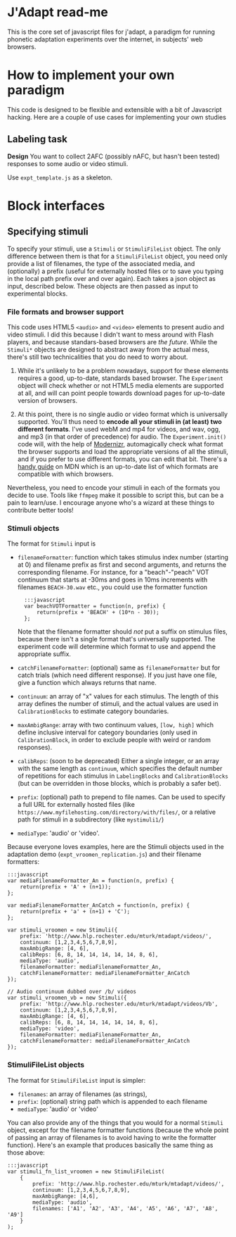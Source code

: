 # J'Adapt read-me

This is the core set of javascript files for j'adapt, a paradigm for running phonetic adaptation experiments over the internet, in subjects' web browsers.

# How to implement your own paradigm

This code is designed to be flexible and extensible with a bit of Javascript hacking.  Here are a couple of use cases for implementing your own studies

## Labeling task 

**Design** You want to collect 2AFC (possibly nAFC, but hasn't been tested) responses to some audio or video stimuli.

Use `expt_template.js` as a skeleton.  

# Block interfaces

## Specifying stimuli

To specify your stimuli, use a `Stimuli` or `StimuliFileList` object.  The only difference between them is that for a `StimuliFileList` object, you need only provide a list of filenames, the type of the associated media, and (optionally) a prefix (useful for externally hosted files or to save you typing in the local path prefix over and over again).  Each takes a json object as input, described below.  These objects are then passed as input to experimental blocks.

### File formats and browser support

This code uses HTML5 `<audio>` and `<video>` elements to present audio and video stimuli.  I did this because I didn't want to mess around with Flash players, and because standars-based browsers are *the future*.  While the `Stimuli*` objects are designed to abstract away from the actual mess, there's still two technicalities that you do need to worry about.  

1. While it's unlikely to be a problem nowadays, support for these elements requires a good, up-to-date, standards based browser.  The `Experiment` object will check whether or not HTML5 media elements are supported at all, and will can point people towards download pages for up-to-date version of browsers.

2. At this point, there is no single audio or video format which is universally supported.  You'll thus need to **encode all your stimuli in (at least) two different formats**.  I've used webM and mp4 for videos, and wav, ogg, and mp3 (in that order of precedence) for audio.  The `Experiment.init()` code will, with the help of [Modernizr](http://modernizr.com/), automagically check what format the browser supports and load the appropriate versions of all the stimuli, and if you prefer to use different formats, you can edit that bit.  There's a [handy guide](https://developer.mozilla.org/en-US/docs/HTML/Supported_media_formats) on MDN which is an up-to-date list of which formats are compatible with which browsers.  

Nevertheless, you need to encode your stimuli in each of the formats you decide to use. Tools like `ffmpeg` make it possible to script this, but can be a pain to learn/use.  I encourage anyone who's a wizard at these things to contribute better tools!

### Stimuli objects

The format for `Stimuli` input is

* `filenameFormatter`: function which takes stimulus index number (starting at 0) and filename prefix as first and second arguments, and returns the corresponding filename.  For instance, for a "beach"-"peach" VOT continuum that starts at -30ms and goes in 10ms increments with filenames `BEACH-30.wav` etc., you could use the formatter function

        :::javascript
        var beachVOTFormatter = function(n, prefix) {
            return(prefix + 'BEACH' + (10*n - 30));
        };

    Note that the filename formatter should *not* put a suffix on stimulus files, because there isn't a single format that's universally supported.  The experiment code will determine which format to use and append the appropriate suffix.

* `catchFilenameFormatter`: (optional) same as `filenameFormatter` but for catch trials (which need different response).  If you just have one file, give a function which always returns that name.
* `continuum`: an array of "x" values for each stimulus.  The length of this array defines the number of stimuli, and the actual values are used in `CalibrationBlocks` to estimate category boundaries.
* `maxAmbigRange`: array with two continuum values, `[low, high]` which define inclusive interval for category boundaries (only used in `CalibrationBlock`, in order to exclude people with weird or random responses).
* `calibReps`: (soon to be deprecated) Either a single integer, or an array with the same length as `continuum`, which specifies the default number of repetitions for each stimulus in `LabelingBlocks` and `CalibrationBlocks` (but can be overridden in those blocks, which is probably a safer bet).
* `prefix`: (optional) path to prepend to file names.  Can be used to specify a full URL for externally hosted files (like `https://www.myfilehosting.com/directory/with/files/`, or a relative path for stimuli in a subdirectory (like `mystimuli1/`)
* `mediaType`: 'audio' or 'video'.

Because everyone loves examples, here are the Stimuli objects used in the adaptation demo (`expt_vroomen_replication.js`) and their filename formatters: 

    :::javascript
    var mediaFilenameFormatter_An = function(n, prefix) {
        return(prefix + 'A' + (n+1));
    };

    var mediaFilenameFormatter_AnCatch = function(n, prefix) {
        return(prefix + 'a' + (n+1) + 'C');
    };

    var stimuli_vroomen = new Stimuli({
        prefix: 'http://www.hlp.rochester.edu/mturk/mtadapt/videos/',
        continuum: [1,2,3,4,5,6,7,8,9],
        maxAmbigRange: [4, 6],
        calibReps: [6, 8, 14, 14, 14, 14, 14, 8, 6],
        mediaType: 'audio',
        filenameFormatter: mediaFilenameFormatter_An,
        catchFilenameFormatter: mediaFilenameFormatter_AnCatch
    });

    // Audio continuum dubbed over /b/ videos
    var stimuli_vroomen_vb = new Stimuli({
        prefix: 'http://www.hlp.rochester.edu/mturk/mtadapt/videos/Vb',
        continuum: [1,2,3,4,5,6,7,8,9],
        maxAmbigRange: [4, 6],
        calibReps: [6, 8, 14, 14, 14, 14, 14, 8, 6],
        mediaType: 'video',
        filenameFormatter: mediaFilenameFormatter_An,
        catchFilenameFormatter: mediaFilenameFormatter_AnCatch
    });


### StimuliFileList objects

The format for `StimuliFileList` input is simpler: 

* `filenames`: an array of filenames (as strings),
* `prefix`: (optional) string path which is appended to each filename
* `mediaType`: 'audio' or 'video'

You can also provide any of the things that you would for a normal `Stimuli` object, except for the filename formatter functions (because the whole point of passing an array of filenames is to avoid having to write the formatter function).  Here's an example that produces basically the same thing as those above: 

    :::javascript
    var stimuli_fn_list_vroomen = new StimuliFileList(
        {
            prefix: 'http://www.hlp.rochester.edu/mturk/mtadapt/videos/',
            continuum: [1,2,3,4,5,6,7,8,9],
            maxAmbigRange: [4,6],
            mediaType: 'audio',
            filenames: ['A1', 'A2', 'A3', 'A4', 'A5', 'A6', 'A7', 'A8', 'A9']
        }
    );

